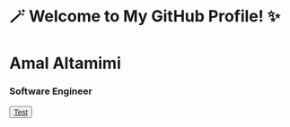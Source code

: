 # 🪄 Welcome to My GitHub Profile! ✨

<h1>Amal Altamimi</h1>
<h3>Software Engineer</h3>

<button><a href="google.com">Test</a></button> 



